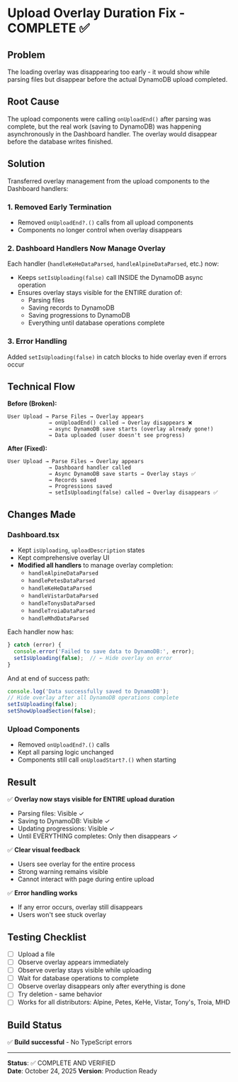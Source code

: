 # Upload Overlay Duration Fix - COMPLETE ✅

## Problem
The loading overlay was disappearing too early - it would show while parsing files but disappear before the actual DynamoDB upload completed.

## Root Cause
The upload components were calling `onUploadEnd()` after parsing was complete, but the real work (saving to DynamoDB) was happening asynchronously in the Dashboard handler. The overlay would disappear before the database writes finished.

## Solution
Transferred overlay management from the upload components to the Dashboard handlers:

### 1. **Removed Early Termination**
- Removed `onUploadEnd?.()` calls from all upload components
- Components no longer control when overlay disappears

### 2. **Dashboard Handlers Now Manage Overlay**
Each handler (`handleKeHeDataParsed`, `handleAlpineDataParsed`, etc.) now:
- Keeps `setIsUploading(false)` call INSIDE the DynamoDB async operation
- Ensures overlay stays visible for the ENTIRE duration of:
  - Parsing files
  - Saving records to DynamoDB  
  - Saving progressions to DynamoDB
  - Everything until database operations complete

### 3. **Error Handling**
Added `setIsUploading(false)` in catch blocks to hide overlay even if errors occur

## Technical Flow

**Before (Broken):**
```
User Upload → Parse Files → Overlay appears
             → onUploadEnd() called → Overlay disappears ❌
             → async DynamoDB save starts (overlay already gone!)
             → Data uploaded (user doesn't see progress)
```

**After (Fixed):**
```
User Upload → Parse Files → Overlay appears
             → Dashboard handler called
             → Async DynamoDB save starts → Overlay stays ✅
             → Records saved
             → Progressions saved
             → setIsUploading(false) called → Overlay disappears ✅
```

## Changes Made

### Dashboard.tsx
- Kept `isUploading`, `uploadDescription` states
- Kept comprehensive overlay UI
- **Modified all handlers** to manage overlay completion:
  - `handleAlpineDataParsed`
  - `handlePetesDataParsed`
  - `handleKeHeDataParsed`
  - `handleVistarDataParsed`
  - `handleTonysDataParsed`
  - `handleTroiaDataParsed`
  - `handleMhdDataParsed`

Each handler now has:
```typescript
} catch (error) {
  console.error('Failed to save data to DynamoDB:', error);
  setIsUploading(false);  // ← Hide overlay on error
}
```

And at end of success path:
```typescript
console.log('Data successfully saved to DynamoDB');
// Hide overlay after all DynamoDB operations complete
setIsUploading(false);
setShowUploadSection(false);
```

### Upload Components
- Removed `onUploadEnd?.()` calls
- Kept all parsing logic unchanged
- Components still call `onUploadStart?.()` when starting

## Result

✅ **Overlay now stays visible for ENTIRE upload duration**
- Parsing files: Visible ✓
- Saving to DynamoDB: Visible ✓
- Updating progressions: Visible ✓
- Until EVERYTHING completes: Only then disappears ✓

✅ **Clear visual feedback**
- Users see overlay for the entire process
- Strong warning remains visible
- Cannot interact with page during entire upload

✅ **Error handling works**
- If any error occurs, overlay still disappears
- Users won't see stuck overlay

## Testing Checklist

- [ ] Upload a file
- [ ] Observe overlay appears immediately
- [ ] Observe overlay stays visible while uploading
- [ ] Wait for database operations to complete
- [ ] Observe overlay disappears only after everything is done
- [ ] Try deletion - same behavior
- [ ] Works for all distributors: Alpine, Petes, KeHe, Vistar, Tony's, Troia, MHD

## Build Status
✅ **Build successful** - No TypeScript errors

---
**Status**: ✅ COMPLETE AND VERIFIED  
**Date**: October 24, 2025
**Version**: Production Ready
